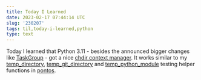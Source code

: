 ```yaml
---
title: Today I Learned
date: 2023-02-17 07:44:14 UTC
slug: '230207'
tags: til,today-i-learned,python
type: text
---
```


Today I learned that Python 3.11 - besides the announced bigger changes like
[TaskGroup](https://docs.python.org/3/library/asyncio-task.html#task-groups) -
got a nice [chdir context manager](https://docs.python.org/3/library/contextlib.html#contextlib.chdir).
It works similar to my [temp_directory](https://github.com/greenbone/pontos/blob/main/pontos/testing/__init__.py#L40),
[temp_git_directory](https://github.com/greenbone/pontos/blob/main/pontos/testing/__init__.py#L90)
and [temp_python_module](https://github.com/greenbone/pontos/blob/main/pontos/testing/__init__.py#L179)
testing helper functions in [pontos](https://github.com/greenbone/pontos).
